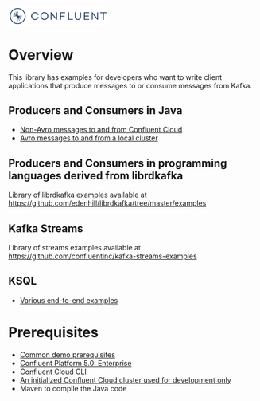 <img src=../images/confluent-logo-300-2.png alt="Confluent, Inc." width="200">

# Overview

This library has examples for developers who want to write client applications that produce messages to or consume messages from Kafka.

## Producers and Consumers in Java

* [Non-Avro messages to and from Confluent Cloud](cloud/README.md)
* [Avro messages to and from a local cluster](avro/README.md)

## Producers and Consumers in programming languages derived from librdkafka

Library of librdkafka examples available at https://github.com/edenhill/librdkafka/tree/master/examples

## Kafka Streams

Library of streams examples available at https://github.com/confluentinc/kafka-streams-examples

## KSQL

* [Various end-to-end examples](https://github.com/confluentinc/examples)

# Prerequisites

* [Common demo prerequisites](https://github.com/confluentinc/examples#prerequisites)
* [Confluent Platform 5.0: Enterprise](https://www.confluent.io/download/)
* [Confluent Cloud CLI](https://docs.confluent.io/current/cloud-quickstart.html#step-2-install-ccloud-cli)
* [An initialized Confluent Cloud cluster used for development only](https://confluent.cloud)
* Maven to compile the Java code
